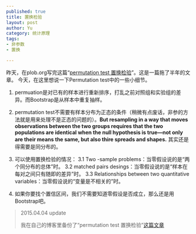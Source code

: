 ```yaml
---
published: true
title: 置换检验
layout: post
author: Yu
category: 统计原理
tags:
- 非参数
- 置换

---
```


昨天，在plob.org写完这篇<q>[permutation test 置换检验](http://www.plob.org/2012/12/19/3176.html "Permutation Test 置换检验")</q>。这是一篇拖了半年的文章。
今天，在这里想说一下Permutation test中的一些小细节。

1. permuation是对已有的样本进行重新排序，打乱之前对照组和实验组的差异。而Bootstrap是从样本中重复抽样。

2. permutation test不需要有样本分布为正态的条件（稍微有点废话，非参的方法就是用来处理不是正态的问题的）。**But resampling in a way that moves observations between the two groups requires that the two populations are identical when the null hypothesis is true—not only are their means the same, but also thire spreads and shapes.** 其实还是得需要是同分布的。

3. 可以使用置换检验的情况：
    3.1 Two -sample problems：当零假设说的是<q>两个同分布的总体</q>时。
    3.2 matched pairs desings：当零假设说的是<q>样本在每对之间只有随即的差异</q>时。
    3.3 Relationships between two quantitative variables：当零假设说的<q>变量是不相关的</q>时。
    
4. 如果你要找个置信区间，我们不需要知道零假设是否成立，那么还是用Bootstrap吧。

> 2015.04.04 update
>
> 我在自己的博客里备份了<q>permutation test 置换检验</q>[这篇文章](https://github.com/yulijia/cn/blob/gh-pages/_posts/2015-04-04-Permutation-Test-article-backup.md)
